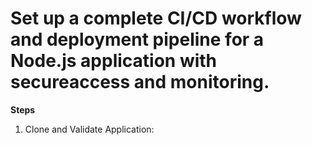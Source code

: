 
# Set up a complete CI/CD workflow and deployment pipeline for a Node.js application with secureaccess and monitoring.

**Steps**

1) Clone and Validate Application:
    
